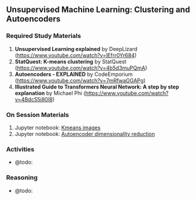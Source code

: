 ## Unsupervised Machine Learning: Clustering and Autoencoders

### Required Study Materials

1. **Unsupervised Learning explained** by DeepLizard (https://www.youtube.com/watch?v=lEfrr0Yr684)
2. **StatQuest: K-means clustering** by StatQuest (https://www.youtube.com/watch?v=4b5d3muPQmA)
3. **Autoencoders - EXPLAINED** by CodeEmporium (https://www.youtube.com/watch?v=7mRfwaGGAPg)
4. **Illustrated Guide to Transformers Neural Network: A step by step explanation** by Michael Phi (https://www.youtube.com/watch?v=4Bdc55j80l8)

### On Session Materials

1. Jupyter notebook: [Kmeans images](/on-session/08-Unsupervised_machine_learning/task1-kmeans_images.ipynb)
2. Jupyter notebook: [Autoencoder dimensionality reduction](/on-session/08-Unsupervised_machine_learning/task2-autoencoder_dimensionality_reduction.ipynb)

### Activities

* @todo: 

### Reasoning

* @todo: 
